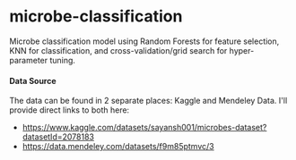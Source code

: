 # microbe-classification
Microbe classification model using Random Forests for feature selection, KNN for classification, and cross-validation/grid search for hyper-parameter tuning.

#### Data Source
The data can be found in 2 separate places: Kaggle and Mendeley Data. I'll provide direct links to both here:
- https://www.kaggle.com/datasets/sayansh001/microbes-dataset?datasetId=2078183
- https://data.mendeley.com/datasets/f9m85ptmvc/3
